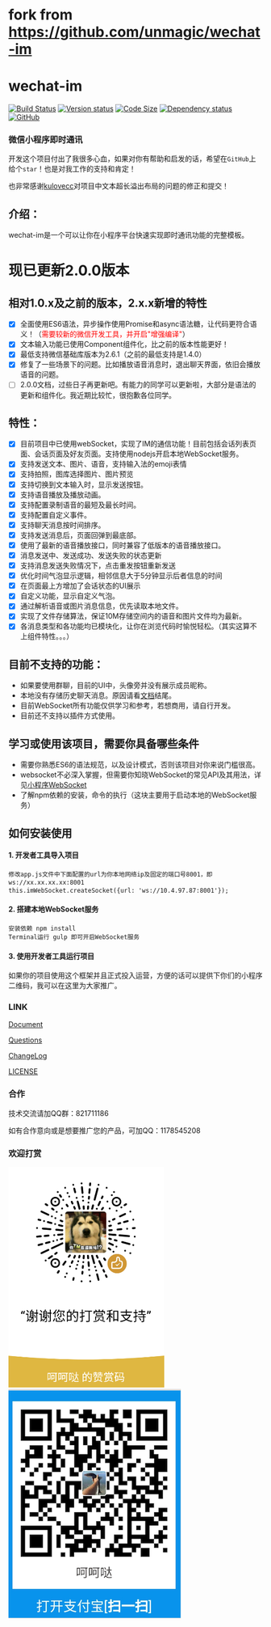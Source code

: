 # fork from https://github.com/unmagic/wechat-im
# wechat-im

[![Build Status](https://travis-ci.org/unmagic/wechat-im.svg?branch=master)](https://travis-ci.org/unmagic/wechat-im)
[![Version status](https://img.shields.io/badge/release-2.0.0-brightgreen.svg)](https://github.com/unmagic/wechat-im)
[![Code Size](https://img.shields.io/badge/code%20size-180kb-brightgreen.svg)](https://github.com/unmagic/wechat-im)
[![Dependency status](https://img.shields.io/badge/dependencies-none-brightgreen.svg)](https://img.shields.io/badge/dependencies-none-brightgreen.svg)
[![GitHub](https://img.shields.io/github/license/mashape/apistatus.svg)](https://github.com/unmagic/wechat-im/blob/master/LICENSE)

### 微信小程序即时通讯

开发这个项目付出了我很多心血，如果对你有帮助和启发的话，希望在`GitHub`上给个`star`！也是对我工作的支持和肯定！

也非常感谢[kulovecc](https://github.com/kulovecc)对项目中文本超长溢出布局的问题的修正和提交！

## 介绍：
wechat-im是一个可以让你在小程序平台快速实现即时通讯功能的完整模板。

# 现已更新2.0.0版本

## 相对1.0.x及之前的版本，2.x.x新增的特性
- [x] 全面使用ES6语法，异步操作使用Promise和async语法糖，让代码更符合语义！（<font color="red">需要较新的微信开发工具，并开启"增强编译"</font>）
- [x] 文本输入功能已使用Component组件化，比之前的版本性能更好！
- [x] 最低支持微信基础库版本为2.6.1（之前的最低支持是1.4.0）
- [x] 修复了一些场景下的问题。比如播放语音消息时，退出聊天界面，依旧会播放语音的问题。
- [ ] 2.0.0文档，过些日子再更新吧。有能力的同学可以更新啦，大部分是语法的更新和组件化。我近期比较忙，很抱歉各位同学。

## 特性：
- [x] 目前项目中已使用webSocket，实现了IM的通信功能！目前包括会话列表页面、会话页面及好友页面。支持使用nodejs开启本地WebSocket服务。
- [x] 支持发送文本、图片、语音，支持输入法的emoji表情
- [x] 支持拍照，图库选择图片、图片预览
- [x] 支持切换到文本输入时，显示发送按钮。
- [x] 支持语音播放及播放动画。
- [x] 支持配置录制语音的最短及最长时间。
- [x] 支持配置自定义事件。
- [x] 支持聊天消息按时间排序。
- [x] 支持发送消息后，页面回弹到最底部。
- [x] 使用了最新的语音播放接口，同时兼容了低版本的语音播放接口。
- [x] 消息发送中、发送成功、发送失败的状态更新
- [x] 支持消息发送失败情况下，点击重发按钮重新发送
- [x] 优化时间气泡显示逻辑，相邻信息大于5分钟显示后者信息的时间
- [x] 在页面最上方增加了会话状态的UI展示
- [x] 自定义功能，显示自定义气泡。
- [x] 通过解析语音或图片消息信息，优先读取本地文件。
- [x] 实现了文件存储算法，保证10M存储空间内的语音和图片文件均为最新。
- [x] 各消息类型和各功能均已模块化，让你在浏览代码时愉悦轻松。（其实这算不上组件特性。。。）

## 目前不支持的功能：
- 如果要使用群聊，目前的UI中，头像旁并没有展示成员昵称。
- 本地没有存储历史聊天消息。原因请看[文档](https://blog.csdn.net/sinat_27612147/article/details/78456363)结尾。
- 目前WebSocket所有功能仅供学习和参考，若想商用，请自行开发。
- 目前还不支持以插件方式使用。

## 学习或使用该项目，需要你具备哪些条件
- 需要你熟悉ES6的语法规范，以及设计模式，否则该项目对你来说门槛很高。
- websocket不必深入掌握，但需要你知晓WebSocket的常见API及其用法，详见[小程序WebSocket](https://developers.weixin.qq.com/miniprogram/dev/api/network/websocket/wx.sendSocketMessage.html)
- 了解npm依赖的安装，命令的执行（这块主要用于启动本地的WebSocket服务）

## 如何安装使用

#### 1. 开发者工具导入项目
```
修改app.js文件中下面配置的url为你本地网络ip及固定的端口号8001，即ws://xx.xx.xx.xx:8001
this.imWebSocket.createSocket({url: 'ws://10.4.97.87:8001'});
```

#### 2. 搭建本地WebSocket服务
```
安装依赖 npm install
Terminal运行 gulp 即可开启WebSocket服务
```
#### 3. 使用开发者工具运行项目

如果你的项目使用这个框架并且正式投入运营，方便的话可以提供下你们的小程序二维码，我可以在这里为大家推广。


### LINK

[Document](https://blog.csdn.net/sinat_27612147/article/details/78456363)

[Questions](https://github.com/unmagic/wechat-im/blob/master/log/QA.md)

[ChangeLog](https://github.com/unmagic/wechat-im/blob/master/log/ChangeLog.md)

[LICENSE](https://github.com/unmagic/wechat-im/blob/master/LICENSE)

### 合作

技术交流请加QQ群：821711186 

如有合作意向或是想要推广您的产品，可加QQ：1178545208

### 欢迎打赏

<img src="https://github.com/unmagic/.gif/blob/master/admire/weixin.png" /><img src="https://github.com/unmagic/.gif/blob/master/admire/zhifubao.png" />
